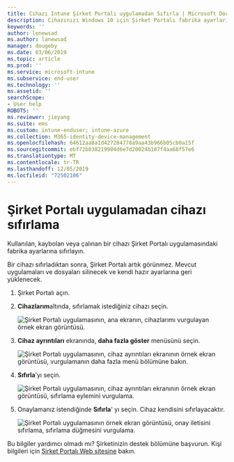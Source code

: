 ```yaml
---
title: Cihazı Intune Şirket Portalı uygulamadan Sıfırla | Microsoft Docs
description: Cihazınızı Windows 10 için Şirket Portalı fabrika ayarlarına sıfırlayın.
keywords: ''
author: lenewsad
ms.author: lanewsad
manager: dougeby
ms.date: 03/06/2019
ms.topic: article
ms.prod: ''
ms.service: microsoft-intune
ms.subservice: end-user
ms.technology: ''
ms.assetid: ''
searchScope:
- User help
ROBOTS: ''
ms.reviewer: jieyang
ms.suite: ems
ms.custom: intune-enduser; intune-azure
ms.collection: M365-identity-device-management
ms.openlocfilehash: 64612aa8a1d427284778a9aa43b966b05cb0a15f
ms.sourcegitcommit: ebf72b038219904d6e7d20024b107f4aa68f57e6
ms.translationtype: MT
ms.contentlocale: tr-TR
ms.lasthandoff: 12/05/2019
ms.locfileid: "72502106"
---
```

# <a name="reset-device-from-the-company-portal-app"></a>Şirket Portalı uygulamadan cihazı sıfırlama  

Kullanılan, kaybolan veya çalınan bir cihazı Şirket Portalı uygulamasındaki fabrika ayarlarına sıfırlayın.  

Bir cihazı sıfırladıktan sonra, Şirket Portalı artık görünmez. Mevcut uygulamaları ve dosyaları silinecek ve kendi hazır ayarlarına geri yüklenecek.  


1. Şirket Portalı açın.  
2. **Cihazlarım**altında, sıfırlamak istediğiniz cihazı seçin.   

    ![Şirket Portalı uygulamasının, ana ekranın, cihazlarımı vurgulayan örnek ekran görüntüsü.](./media/1802-cp-app-windows-home.png)  

3. **Cihaz ayrıntıları** ekranında, **daha fazla göster** menüsünü seçin.  

    ![Şirket Portalı uygulamasının, cihaz ayrıntıları ekranının örnek ekran görüntüsü, vurgulamanın daha fazla menü bölümüne bakın.](./media/1802-cp-app-windows-device-details.png)  

4. **Sıfırla**’yı seçin.  

     ![Şirket Portalı uygulamasının, cihaz ayrıntıları ekranının örnek ekran görüntüsü, sıfırlama eylemini vurgulama. ](./media/1802-cp-app-windows-device-details-reset.png)  

5. Onaylamanız istendiğinde **Sıfırla**' yı seçin. Cihaz kendisini sıfırlayacaktır.  

     ![Şirket Portalı uygulamasının örnek ekran görüntüsü, onay iletisini sıfırlama, sıfırlama düğmesini vurgulama. ](./media/1802-cp-app-windows-reset-confirm.png)  

Bu bilgiler yardımcı olmadı mı? Şirketinizin destek bölümüne başvurun. Kişi bilgileri için [Şirket Portalı Web sitesine](https://go.microsoft.com/fwlink/?linkid=2010980) bakın.  
